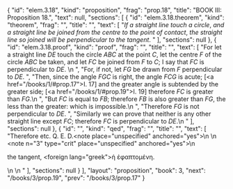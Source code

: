 {
  "id": "elem.3.18",
  "kind": "proposition",
  "frag": "prop.18",
  "title": "BOOK III: Proposition 18.",
  "text": null,
  "sections": [
    {
      "id": "elem.3.18.theorem",
      "kind": "theorem",
      "frag": "",
      "title": "",
      "text": [
        "<var>If a straight line touch a circle</var>, <var>and a straight line be joined from the centre to the point of contact</var>, <var>the straight line so joined will be perpendicular to the tangent</var>. "
      ],
      "sections": null
    },
    {
      "id": "elem.3.18.proof",
      "kind": "proof",
      "frag": "",
      "title": "",
      "text": [
        "For let a straight line <var>DE</var> touch the circle <var>ABC</var> at the point <var>C</var>, let the centre <var>F</var> of the circle <var>ABC</var> be taken, and let <var>FC</var> be joined from <var>F</var> to <var>C</var>; I say that <var>FC</var> is perpendicular to <var>DE</var>. \n      ",
        "For, if not, let <var>FG</var> be drawn from <var>F</var> perpendicular to <var>DE</var>. ",
        "Then, since the angle <var>FGC</var> is right, the angle <var>FCG</var> is acute; [<a href=\"/books/1/#prop.17\">I. 17</a>] and the greater angle is subtended by the greater side; [<a href=\"/books/1/#prop.19\">I. 19</a>] therefore <var>FC</var> is greater than <var>FG</var>.\n      ",
        "But <var>FC</var> is equal to <var>FB</var>; therefore <var>FB</var> is also greater than <var>FG</var>, the less than the greater: which is impossible.\n      ",
        "Therefore <var>FG</var> is not perpendicular to <var>DE</var>. ",
        "Similarly we can prove that neither is any other straight line except <var>FC</var>; therefore <var>FC</var> is perpendicular to <var>DE</var>.\n      "
      ],
      "sections": null
    },
    {
      "id": "",
      "kind": "qed",
      "frag": "",
      "title": "",
      "text": [
        "Therefore etc. Q. E. D.<note place=\"unspecified\" anchored=\"yes\">\n        \n        <note n=\"3\" type=\"crit\" place=\"unspecified\" anchored=\"yes\">\n         <p>the tangent, <foreign lang=\"greek\">ἡ ἐφαπτομένη</foreign>.</p>\n        </note>\n       </note>"
      ],
      "sections": null
    }
  ],
  "layout": "proposition",
  "book": 3,
  "next": "/books/3/prop.19",
  "prev": "/books/3/prop.17"
}
